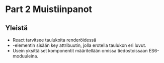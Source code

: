 # Part 2 Muistiinpanot

## Yleistä
- React tarvitsee taulukoita renderöidessä <li>-elementin sisään key attribuutin, jolla erotella taulukon eri luvut.
- Usein yksittäiset komponentit määritellään omissa tiedostoissaan ES6-moduuleina. 
